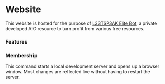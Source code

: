 # Website

This website is hosted for the purpose of [L33TSP3AK Elite Bot](https://t.me/L33TSP3AK_Elite_Bot), a private developed AIO resource to turn profit from various free resources.

### Features


### Membership

This command starts a local development server and opens up a browser window. Most changes are reflected live without having to restart the server.